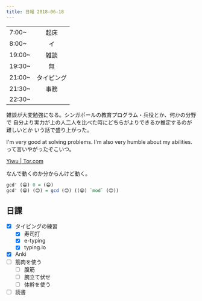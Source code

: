 ```yaml
---
title: 日報 2018-06-18
---
```


|||
|:-|:-:|
|7:00~|起床|
|8:00~|イ|
|19:00~|雑談|
|19:30~|無|
|21:00~|タイピング|
|21:30~|事務|
|22:30~||

雑談が大変勉強になる。シンガポールの教育プログラム・兵役とか、何かの分野で
自分より実力が上の人二人を比べた時にどちらがよりできるか推定するのが難しいとか
いう話で盛り上がった。

I'm very good at solving problems. I'm also very humble about my abilities.
って言いやがったぞこいつ。

[Yiwu | Tor.com](https://www.tor.com/2018/05/23/yiwu-lavie-tidhar/)

なんで動くのか分からんけど動く。

```haskell
gcd' (😁) 0 = (😁)
gcd' (😁) (😍) = gcd (😍) ((😁) `mod` (😍))
```

## 日課

- [x] タイピングの練習
	+ [x] 寿司打
	+ [x] e-typing
	+ [x] typing.io
- [x] Anki
- [ ] 筋肉を使う
	+ [ ] 腹筋
	+ [ ] 腕立て伏せ
	+ [ ] 体幹を使う
- [ ] 読書
